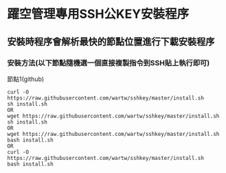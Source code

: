 # 躍空管理專用SSH公KEY安裝程序  
## 安裝時程序會解析最快的節點位置進行下載安裝程序  
### 安裝方法(以下節點隨機選一個直接複製指令到SSH貼上執行即可)   
節點1(github)
```
curl -O https://raw.githubusercontent.com/wartw/sshkey/master/install.sh
sh install.sh
OR
wget https://raw.githubusercontent.com/wartw/sshkey/master/install.sh
sh install.sh
OR
wget https://raw.githubusercontent.com/wartw/sshkey/master/install.sh
bash install.sh
OR
curl -O https://raw.githubusercontent.com/wartw/sshkey/master/install.sh
bash install.sh
```

